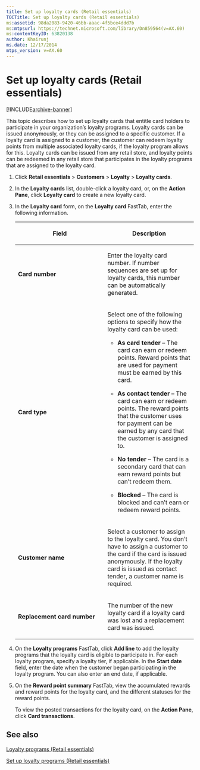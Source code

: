 ```yaml
---
title: Set up loyalty cards (Retail essentials)
TOCTitle: Set up loyalty cards (Retail essentials)
ms:assetid: 98da2083-9420-46bb-aaac-4f5bce4ddd7b
ms:mtpsurl: https://technet.microsoft.com/library/Dn859564(v=AX.60)
ms:contentKeyID: 63820138
author: Khairunj
ms.date: 12/17/2014
mtps_version: v=AX.60
---
```


# Set up loyalty cards (Retail essentials) 


[!INCLUDE[archive-banner](includes/archive-banner.md)]


This topic describes how to set up loyalty cards that entitle card holders to participate in your organization’s loyalty programs. Loyalty cards can be issued anonymously, or they can be assigned to a specific customer. If a loyalty card is assigned to a customer, the customer can redeem loyalty points from multiple associated loyalty cards, if the loyalty program allows for this. Loyalty cards can be issued from any retail store, and loyalty points can be redeemed in any retail store that participates in the loyalty programs that are assigned to the loyalty card.

1.  Click **Retail essentials** \> **Customers** \> **Loyalty** \> **Loyalty cards**.

2.  In the **Loyalty cards** list, double-click a loyalty card, or, on the **Action Pane**, click **Loyalty card** to create a new loyalty card.

3.  In the **Loyalty card** form, on the **Loyalty card** FastTab, enter the following information.
    
    <table>
    <colgroup>
    <col style="width: 50%" />
    <col style="width: 50%" />
    </colgroup>
    <thead>
    <tr class="header">
    <th><p>Field</p></th>
    <th><p>Description</p></th>
    </tr>
    </thead>
    <tbody>
    <tr class="odd">
    <td><p><strong>Card number</strong></p></td>
    <td><p>Enter the loyalty card number. If number sequences are set up for loyalty cards, this number can be automatically generated.</p></td>
    </tr>
    <tr class="even">
    <td><p><strong>Card type</strong></p></td>
    <td><p>Select one of the following options to specify how the loyalty card can be used:</p>
    <ul>
    <li><p><strong>As card tender</strong> – The card can earn or redeem points. Reward points that are used for payment must be earned by this card.</p></li>
    <li><p><strong>As contact tender</strong> – The card can earn or redeem points. The reward points that the customer uses for payment can be earned by any card that the customer is assigned to.</p></li>
    <li><p><strong>No tender</strong> – The card is a secondary card that can earn reward points but can’t redeem them.</p></li>
    <li><p><strong>Blocked</strong> – The card is blocked and can’t earn or redeem reward points.</p></li>
    </ul></td>
    </tr>
    <tr class="odd">
    <td><p><strong>Customer name</strong></p></td>
    <td><p>Select a customer to assign to the loyalty card. You don’t have to assign a customer to the card if the card is issued anonymously. If the loyalty card is issued as contact tender, a customer name is required.</p></td>
    </tr>
    <tr class="even">
    <td><p><strong>Replacement card number</strong></p></td>
    <td><p>The number of the new loyalty card if a loyalty card was lost and a replacement card was issued.</p></td>
    </tr>
    </tbody>
    </table>


4.  On the **Loyalty programs** FastTab, click **Add line** to add the loyalty programs that the loyalty card is eligible to participate in. For each loyalty program, specify a loyalty tier, if applicable. In the **Start date** field, enter the date when the customer began participating in the loyalty program. You can also enter an end date, if applicable.

5.  On the **Reward point summary** FastTab, view the accumulated rewards and reward points for the loyalty card, and the different statuses for the reward points.
    
    To view the posted transactions for the loyalty card, on the **Action Pane**, click **Card transactions**.

## See also

[Loyalty programs (Retail essentials)](loyalty-programs-retail-essentials.md)

[Set up loyalty programs (Retail essentials)](set-up-loyalty-programs-retail-essentials.md)

  


